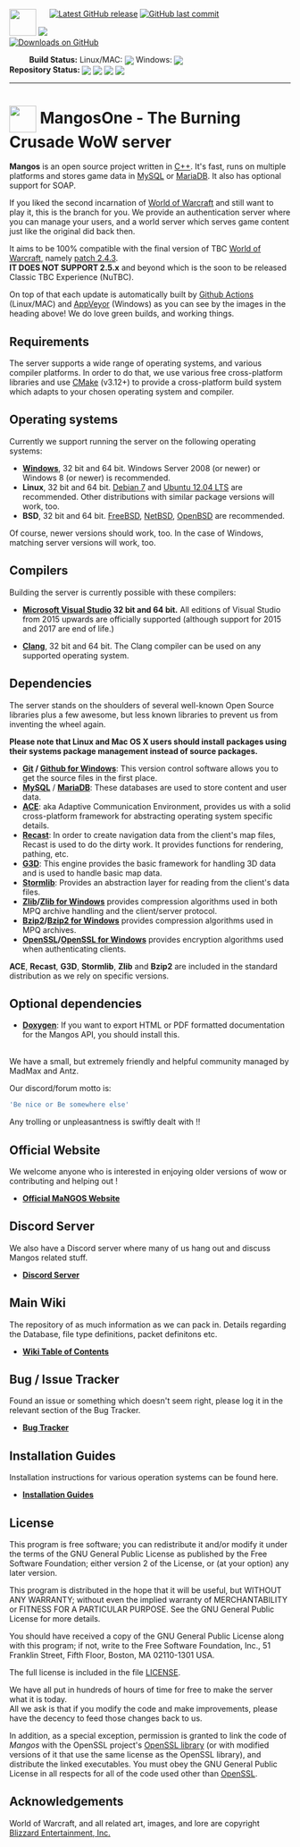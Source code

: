 [<img src='https://www.getmangos.eu/!assets_mangos/currentlogo.gif' width="48" border=0>][8]
[<img src='https://www.getmangos.eu/!assets_mangos/logo2.png' border=0>][3]
[<img alt="Latest GitHub release" src="https://img.shields.io/github/release/mangosone/server.svg?style=flat-square" border=0 valign="top"/>][60]
[<img src="https://img.shields.io/github/last-commit/mangosone/server.svg?style=flat-square&logo=github&logoColor=white"
alt="GitHub last commit" border=0 valign="top"/>][61]
[<img alt="Downloads on GitHub" src="https://img.shields.io/github/downloads/mangosone/server/total.svg?style=flat-square" border=0 valign="top"/>][61]

&nbsp;&nbsp;&nbsp;&nbsp;&nbsp;&nbsp;&nbsp;&nbsp;&nbsp;<B>Build Status:</b>
 Linux/MAC: [<img src='https://github.com/mangosone/server/actions/workflows/core_build.yml/badge.svg' border=0 valign="middle">][10]
 Windows: [<img src='https://ci.appveyor.com/api/projects/status/github/mangosone/server?branch=master&svg=true' border=0 valign="middle">][11]
 <br><b>Repository Status:</b> 
[<img src='https://api.codacy.com/project/badge/Grade/789ade9bc10449c99d97b11bc7a2f83b' border=0 valign="middle"/>][12]
[<img src='https://www.codefactor.io/repository/github/mangosone/server/badge' border=0 valign="middle"/>][13]
[<img src='https://img.shields.io/badge/PRs-welcome-brightgreen.svg?style=flat' border=0 valign="middle"/>][14]
[<img src='https://img.shields.io/discord/286167585270005763.svg' border=0 valign="middle"/>][9]

---

[<img src="https://www.getmangos.eu/!assets_mangos/Mangos1.png" width="48" valign="middle"/>][8]
 **MangosOne - The Burning Crusade WoW server**
===

**Mangos** is an open source project written in [C++][7]. It's fast, runs on multiple
platforms and stores game data in [MySQL][40] or [MariaDB][41]. It also has 
optional support for SOAP.

If you liked the second incarnation of [World of Warcraft][2] and still want to play it,
this is the branch for you. We provide an authentication server where you can manage your users, 
and a world server which serves game content just like the original did back then.

It aims to be 100% compatible with the final version of TBC [World of Warcraft][2],
namely [patch 2.4.3][4].
<br>**IT DOES NOT SUPPORT 2.5.x** and beyond which is the soon to be released Classic TBC Experience (NuTBC).

On top of that each update is automatically built by [Github Actions][10] (Linux/MAC) and [AppVeyor][11] (Windows)
as you can see by the images in the heading above! We do love green builds, and working things.

Requirements
------------
The server supports a wide range of operating systems, and various compiler platforms.
In order to do that, we use various free cross-platform libraries and use [CMake][19] (v3.12+) to provide
a cross-platform build system which adapts to your chosen operating system and compiler.

Operating systems
-----------------
Currently we support running the server on the following operating systems:

* **[Windows][20]**, 32 bit and 64 bit. Windows Server 2008 (or newer) or Windows 8 (or newer) is recommended.
* **Linux**, 32 bit and 64 bit. [Debian 7][21] and [Ubuntu 12.04 LTS][22] are
  recommended. Other distributions with similar package versions will work, too.
* **BSD**, 32 bit and 64 bit. [FreeBSD][23], [NetBSD][24], [OpenBSD][25] are recommended.

Of course, newer versions should work, too. In the case of Windows, matching
server versions will work, too.

Compilers
---------
Building the server is currently possible with these compilers:

* **[Microsoft Visual Studio][31] 32 bit and 64 bit.** All editions of Visual Studio
from 2015 upwards are officially supported (although support for 2015 and 2017 are end of life.)

* **[Clang][33]**, 32 bit and 64 bit. The Clang compiler can be used on any
  supported operating system.

Dependencies
------------
The server stands on the shoulders of several well-known Open Source libraries plus
a few awesome, but less known libraries to prevent us from inventing the wheel again.

**Please note that Linux and Mac OS X users should install packages using
their systems package management instead of source packages.**

* **[Git][34] / [Github for Windows][35]**: This version control software allows you to get the source files in the first place.
* **[MySQL][40]** / **[MariaDB][41]**: These databases are used to store content and user data.
* **[ACE][43]**: aka Adaptive Communication Environment, provides us with a solid cross-platform framework for abstracting operating system specific details.
* **[Recast][44]**: In order to create navigation data from the client's map files, Recast is used to do the dirty work. It provides functions for rendering, pathing, etc.
* **[G3D][45]**: This engine provides the basic framework for handling 3D data and is used to handle basic map data.
* **[Stormlib][46]**: Provides an abstraction layer for reading from the client's data files.
* **[Zlib][53]/[Zlib for Windows][51]** provides compression algorithms used in both MPQ archive handling and the client/server protocol.
* **[Bzip2][54]/[Bzip2 for Windows][52]** provides compression algorithms used in MPQ archives.
* **[OpenSSL][48]/[OpenSSL for Windows][55]** provides encryption algorithms used when authenticating clients.

**ACE**, **Recast**, **G3D**, **Stormlib**, **Zlib** and **Bzip2** are included in the standard distribution as
we rely on specific versions.

Optional dependencies
---------------------

* **[Doxygen][49]**: If you want to export HTML or PDF formatted documentation for the Mangos API, you should install this.


<br>We have a small, but extremely friendly and helpful community managed by MadMax and Antz.


Our discord/forum motto is: 
```js
'Be nice or Be somewhere else'
```
Any trolling or unpleasantness is swiftly dealt with !!

**Official Website**
----

We welcome anyone who is interested in enjoying older versions of wow or contributing and helping out !

* [**Official MaNGOS Website**][3]  

**Discord Server**
----

We also have a Discord server where many of us hang out and discuss Mangos related stuff.

* [**Discord Server**][9]

**Main Wiki**
----

The repository of as much information as we can pack in. Details regarding the Database, file type definitions, packet definitons etc.

* [**Wiki Table of Contents**][15]


**Bug / Issue Tracker**
----

Found an issue or something which doesn't seem right, please log it in the relevant section of the Bug Tracker.

* [**Bug Tracker**][16]

**Installation Guides**
----

Installation instructions for various operation systems can be found here.

* [**Installation Guides**][17] 


License
-------
This program is free software; you can redistribute it and/or modify it under
the terms of the GNU General Public License as published by the Free Software
Foundation; either version 2 of the License, or (at your option) any later
version.

This program is distributed in the hope that it will be useful, but WITHOUT ANY
WARRANTY; without even the implied warranty of MERCHANTABILITY or FITNESS FOR A
PARTICULAR PURPOSE.  See the GNU General Public License for more details.

You should have received a copy of the GNU General Public License along with
this program; if not, write to the Free Software Foundation, Inc., 51 Franklin
Street, Fifth Floor, Boston, MA 02110-1301 USA.

The full license is included in the file [LICENSE](LICENSE).

We have all put in hundreds of hours of time for free to make the server what it
is today.
<br>All we ask is that if you modify the code and make improvements, please have
the decency to feed those changes back to us.

In addition, as a special exception, permission is granted to link the code of
*Mangos* with the OpenSSL project's [OpenSSL library][48] (or with modified
versions of it that use the same license as the OpenSSL library), and distribute
the linked executables. You must obey the GNU General Public License in all
respects for all of the code used other than [OpenSSL][48].

Acknowledgements
--------
World of Warcraft, and all related art, images, and lore are copyright [Blizzard Entertainment, Inc.][1]


[1]: http://blizzard.com/ "Blizzard Entertainment Inc. - We love you!"
[2]: https://worldofwarcraft.com/ "World of Warcraft"
[3]: https://www.getmangos.eu "Main MaNGOS Website"
[4]: http://www.wowpedia.org/Patch_2.4.3 "WoW The Burning Crusade - Patch 2.4.3 release notes"
[7]: http://www.cppreference.com/ "C / C++ reference"
[8]: https://github.com/mangos/MaNGOS/blob/master/mangosFamily.md "The MaNGOS family of Icons"
[9]: https://discord.gg/fPxMjHS8xs "Our community hub on Discord"
[10]: https://github.com/mangosone/server/actions/workflows/core_build.yml "Github Actions - Linux/MAC build status"
[11]: https://ci.appveyor.com/project/MaNGOS/server-80qcn/history "AppVeyor Scan - Windows build status"
[12]: https://app.codacy.com/gh/mangosone/server/dashboard "Codacy Code Status"
[13]: https://www.codefactor.io/repository/github/mangosone/server "Codefactor Code Status"
[14]: http://makeapullrequest.com "Show PR's Welcome Icon"
[15]: http://getmangos.eu/wiki "Mangos Wiki"
[16]: https://www.getmangos.eu/bug-tracker/mangos-one/ "Mangos Online tracker"
[17]: https://www.getmangos.eu/wiki/documentation/installation-guides/ "Installation Guides"
[19]: http://www.cmake.org/ "CMake - Cross Platform Make"
[20]: http://windows.microsoft.com/ "Microsoft Windows"
[21]: http://www.debian.org/ "Debian - The Universal Operating System"
[22]: http://www.ubuntu.com/ "Ubuntu - The world's most popular free OS"
[23]: http://www.freebsd.org/ "FreeBSD - The Power To Serve"
[24]: http://www.netbsd.org/ "NetBSD - The NetBSD Project"
[25]: http://www.openbsd.org/ "OpenBSD - Free, functional and secure"
[31]: https://visualstudio.microsoft.com/vs/older-downloads/ "Visual Studio Downloads"
[33]: http://clang.llvm.org/ "clang - a C language family frontend for LLVM"
[34]: http://git-scm.com/ "Git - Distributed version control system"
[35]: http://windows.github.com/ "github - windows client"
[40]: https://dev.mysql.com/downloads/ "MySQL - The world's most popular open source database"
[41]: https://mariadb.org/download/ "MariaDB - An enhanced, drop-in replacement for MySQL"
[43]: http://www.dre.vanderbilt.edu/~schmidt/ACE.html "ACE - The ADAPTIVE Communication Environment"
[44]: http://github.com/memononen/recastnavigation "Recast - Navigation-mesh Toolset for Games"
[45]: http://sourceforge.net/projects/g3d/ "G3D - G3D Innovation Engine"
[46]: http://zezula.net/en/mpq/stormlib.html "Stormlib - A library for reading data from MPQ archives"
[48]: http://www.openssl.org/ "OpenSSL - The Open Source toolkit for SSL/TLS"
[49]: https://www.doxygen.nl/download.html "Doxygen - API documentation generator"
[51]: http://gnuwin32.sourceforge.net/packages/zlib.htm "Zlib for Windows"
[52]: http://gnuwin32.sourceforge.net/packages/bzip2.htm "Bzip2 for Windows"
[53]: http://www.zlib.net/ "Zlib"
[54]: http://www.bzip.org/ "Bzip2"
[55]: http://slproweb.com/products/Win32OpenSSL.html "OpenSSL for Windows"
[60]: https://github.com/mangosone/server/releases/latest
[61]: https://github.com/mangosone/server/releases
[62]: https://github.com/mangosone/server/commits/master
